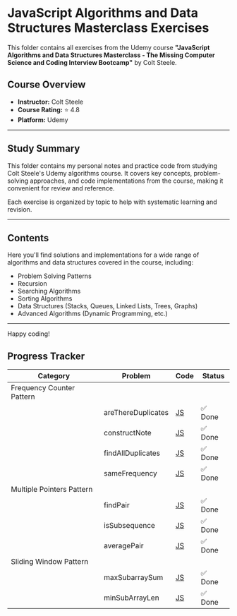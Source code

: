 # JavaScript Algorithms and Data Structures Masterclass Exercises

This folder contains all exercises from the Udemy course **"JavaScript Algorithms and Data Structures Masterclass - The Missing Computer Science and Coding Interview Bootcamp"** by Colt Steele.

## Course Overview

- **Instructor:** Colt Steele
- **Course Rating:** ⭐ 4.8
- **Platform:** Udemy

---

## Study Summary

This folder contains my personal notes and practice code from studying Colt Steele's Udemy algorithms course. It covers key concepts, problem-solving approaches, and code implementations from the course, making it convenient for review and reference.

Each exercise is organized by topic to help with systematic learning and revision.

---

## Contents

Here you'll find solutions and implementations for a wide range of algorithms and data structures covered in the course, including:

- Problem Solving Patterns
- Recursion
- Searching Algorithms
- Sorting Algorithms
- Data Structures (Stacks, Queues, Linked Lists, Trees, Graphs)
- Advanced Algorithms (Dynamic Programming, etc.)

---
Happy coding!

## Progress Tracker

| Category         | Problem                        | Code                     | Status   |
|------------------|--------------------------------|--------------------------|----------|
| Frequency Counter Pattern  |                      |                          |          |
|                   |  areThereDuplicates  |      [JS](./FrequencyCounter/areThereDuplicates.js)     | ✅ Done  |
|                   |  constructNote  |      [JS](./FrequencyCounter/constructNote.js)     | ✅ Done  |
|                   |  findAllDuplicates  |      [JS](./FrequencyCounter/findAllDuplicates.js)     | ✅ Done  |
|                   |  sameFrequency  |      [JS](./FrequencyCounter/sameFrequency.js)     | ✅ Done  |
| Multiple Pointers Pattern |                       |                           |          |
|                   |  findPair  |      [JS](./MultiplePointers/findPair.js)     | ✅ Done  |
|                   |  isSubsequence  |      [JS](./MultiplePointers/isSubsequence.js)     | ✅ Done  |
|                   |  averagePair  |      [JS](./MultiplePointers/averagePair.js)     | ✅ Done  |
|  Sliding Window Pattern  |                      |                          |          |
|                   |  maxSubarraySum  |      [JS](./SlidingWindow/maxSubarraySum.js)     | ✅ Done  |
|                   |  minSubArrayLen  |      [JS](./SlidingWindow/minSubArrayLen.js)     | ✅ Done  |
